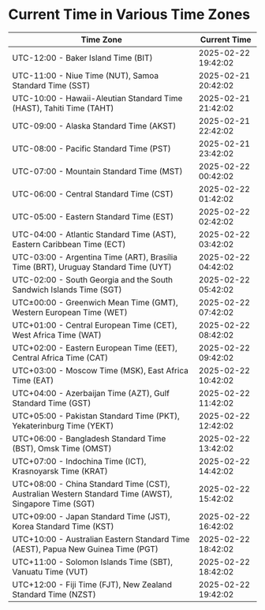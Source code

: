 # Current Time in Various Time Zones

| Time Zone | Current Time |
|-----------|--------------|
| UTC-12:00 - Baker Island Time (BIT) | 2025-02-22 19:42:02 |
| UTC-11:00 - Niue Time (NUT), Samoa Standard Time (SST) | 2025-02-21 20:42:02 |
| UTC-10:00 - Hawaii-Aleutian Standard Time (HAST), Tahiti Time (TAHT) | 2025-02-21 21:42:02 |
| UTC-09:00 - Alaska Standard Time (AKST) | 2025-02-21 22:42:02 |
| UTC-08:00 - Pacific Standard Time (PST) | 2025-02-21 23:42:02 |
| UTC-07:00 - Mountain Standard Time (MST) | 2025-02-22 00:42:02 |
| UTC-06:00 - Central Standard Time (CST) | 2025-02-22 01:42:02 |
| UTC-05:00 - Eastern Standard Time (EST) | 2025-02-22 02:42:02 |
| UTC-04:00 - Atlantic Standard Time (AST), Eastern Caribbean Time (ECT) | 2025-02-22 03:42:02 |
| UTC-03:00 - Argentina Time (ART), Brasília Time (BRT), Uruguay Standard Time (UYT) | 2025-02-22 04:42:02 |
| UTC-02:00 - South Georgia and the South Sandwich Islands Time (SGT) | 2025-02-22 05:42:02 |
| UTC±00:00 - Greenwich Mean Time (GMT), Western European Time (WET) | 2025-02-22 07:42:02 |
| UTC+01:00 - Central European Time (CET), West Africa Time (WAT) | 2025-02-22 08:42:02 |
| UTC+02:00 - Eastern European Time (EET), Central Africa Time (CAT) | 2025-02-22 09:42:02 |
| UTC+03:00 - Moscow Time (MSK), East Africa Time (EAT) | 2025-02-22 10:42:02 |
| UTC+04:00 - Azerbaijan Time (AZT), Gulf Standard Time (GST) | 2025-02-22 11:42:02 |
| UTC+05:00 - Pakistan Standard Time (PKT), Yekaterinburg Time (YEKT) | 2025-02-22 12:42:02 |
| UTC+06:00 - Bangladesh Standard Time (BST), Omsk Time (OMST) | 2025-02-22 13:42:02 |
| UTC+07:00 - Indochina Time (ICT), Krasnoyarsk Time (KRAT) | 2025-02-22 14:42:02 |
| UTC+08:00 - China Standard Time (CST), Australian Western Standard Time (AWST), Singapore Time (SGT) | 2025-02-22 15:42:02 |
| UTC+09:00 - Japan Standard Time (JST), Korea Standard Time (KST) | 2025-02-22 16:42:02 |
| UTC+10:00 - Australian Eastern Standard Time (AEST), Papua New Guinea Time (PGT) | 2025-02-22 18:42:02 |
| UTC+11:00 - Solomon Islands Time (SBT), Vanuatu Time (VUT) | 2025-02-22 18:42:02 |
| UTC+12:00 - Fiji Time (FJT), New Zealand Standard Time (NZST) | 2025-02-22 19:42:02 |
